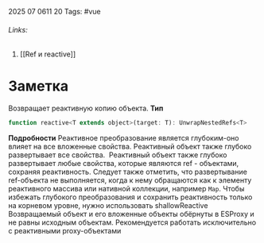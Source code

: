 2025 07 0611 20
Tags: #vue 
###### Links: 
1) [[Ref и reactive]]
# Заметка
Возвращает реактивную копию объекта.
**Тип**
```js
function reactive<T extends object>(target: T): UnwrapNestedRefs<T>
```
**Подробности**
Реактивное преобразование является глубоким-оно влияет на все вложенные свойства. Реактивный объект также глубоко развертывает все свойства.  Реактивный объект также глубоко развертывает любые свойства, которые являются ref - объектами, сохраняя реактивность.
Следует также отметить, что развертывание ref-объекта не выполняется, когда к нему обращаются как к элементу реактивного массива или нативной коллекции, например `Map`.
Чтобы избежать глубокого преобразования и сохранить реактивность только на корневом уровне, нужно использовать shallowReactive
Возвращаемый объект и его вложенные объекты обёрнуты в ESProxy и не равны исходным объектам. Рекомендуется работать исключительно с реактивными proxy-объектами